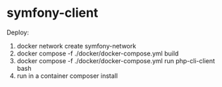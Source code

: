 # symfony-client
Deploy:
1. docker network create symfony-network
2. docker compose -f ./docker/docker-compose.yml build
3. docker compose -f ./docker/docker-compose.yml run php-cli-client bash
4. run in a container composer install
